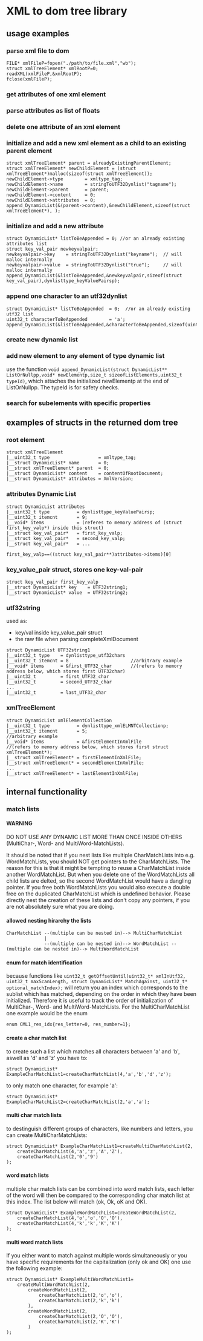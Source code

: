# XML to dom tree library #
## usage examples ##
### parse xml file to dom ###
```
FILE* xmlFileP=fopen("./path/to/file.xml","wb");
struct xmlTreeElement* xmlRootP=0;
readXML(xmlFileP,&xmlRootP);
fclose(xmlFileP);
```

### get attributes of one xml element ###

### parse attributes as list of floats ###

### delete one attribute of an xml element ###

### initialize and add a new xml element as a child to an existing parent element ###
```
struct xmlTreeElement* parent = alreadyExistingParentElement;
struct xmlTreeElement* newChildElement = (struct xmlTreeElement*)malloc(sizeof(struct xmlTreeElement));
newChildElement->type        = xmltype_tag;
newChildElement->name        = stringToUTF32Dynlist("tagname");
newChildElement->parent      = parent;
newChildElement->content     = 0;
newChildElement->attributes  = 0;
append_DynamicList(&(parent->content),&newChildElement,sizeof(struct xmlTreeElement*), ); 
```

### initialize and add a new attribute ###
```
struct DynamicList* listToBeAppended = 0; //or an already existing attributes list
struct key_val_pair newkeyvalpair;
newkeyvalpair->key    = stringToUTF32Dynlist("keyname");  // will malloc internally
newkeyvalpair->value  = stringToUTF32Dynlist("true");     // will malloc internally
append_DynamicList(&listToBeAppended,&newkeyvalpair,sizeof(struct key_val_pair),dynlisttype_keyValuePairsp);
```

### append one character to an utf32dynlist ###
```
struct DynamicList* listToBeAppended  = 0;  //or an already existing utf32 list
uint32_t characterToBeAppended        = 'a';
append_DynamicList(&listToBeAppended,&characterToBeAppended,sizeof(uint32_t),dynlisttype_utf32chars);
```

### create new dynamic list ###

### add new element to any element of type dynamic list ###
use the function
`void append_DynamicList(struct DynamicList** ListOrNullpp,void* newElementp,size_t sizeofListElements,uint32_t typeId)`,
which attaches the initialized newElementp at the end of ListOrNullpp. The typeId is for safety checks.




### search for subelements with specific properties ###

## examples of structs in the returned dom tree ##
### root element ###
```
struct xmlTreeElement
|__uint32_t type                  = xmltype_tag;
|__struct DynamicList* name       = 0;      
|__struct xmlTreeElement* parent  = 0;
|__struct DynamicList* content    = contentOfRootDocument;   
|__struct DynamicList* attributes = XmlVersion;
```

### attributes Dynamic List ###
```
struct DynamicList attributes
|__uint32_t type          = dynlisttype_keyValuePairsp;
|__uint32_t itemcnt       = 9;
|__void* items            = (referes to memory address of (struct first_key_valp*) inside this struct)
|__struct key_val_pair*   = first_key_valp;
|__struct key_val_pair*   = second_key_valp;
|__struct key_val_pair*   = ...
```
```
first_key_valp==((struct key_val_pair**)attributes->items)[0]
```

### key_value_pair struct, stores one key-val-pair ###
```
struct key_val_pair first_key_valp
|__struct DynamicList* key    = UTF32string1;
|__struct DynamicList* value  = UTF32string2;
```

### utf32string ###
used as:
* key/val inside key_value_pair struct
* the raw file when parsing completeXmlDocument
```
struct DynamicList UTF32string1
|__uint32_t type    = dynlisttype_utf32chars
|__uint32_t itemcnt = 8                       //arbitrary example
|__void* items      = &first_UTF32_char       //(refers to memory address below, which stores first UTF32char)
|__uint32_t         = first_UTF32_char
|__uint32_t         = second_UTF32_char
...
|__uint32_t         = last_UTF32_char
```

### xmlTreeElement ###
```
struct DynamicList xmlElementCollection
|__uint32_t type          = dynlisttype_xmlELMNTCollectionp;
|__uint32_t itemcnt       = 5;                                //arbitrary example
|__void* items            = &firstElementInXmlFile            //(refers to memory address below, which stores first struct xmlTreeElement*);
|__struct xmlTreeElement* = firstElementInXmlFile;
|__struct xmlTreeElement* = secondElementInXmlFile;
...
|__struct xmlTreeElement* = lastElementInXmlFile;
```

## internal functionality ##
### match lists ###
#### WARNING ####
DO NOT USE ANY DYNAMIC LIST MORE THAN ONCE INSIDE OTHERS (MultiChar-, Word- and MultiWord-MatchLists).

It should be noted that if you nest lists like multiple CharMatchLists into e.g. WordMatchLists, you should NOT get pointers to the CharMatchLists. The reason for this is that it might be tempting to reuse a CharMatchList inside another WordMatchList. But when you delete one of the WordMatchLists all child lists are delted, so the second WordMatchList would have a dangling pointer. If you free both WordMatchLists you would also execute a double free on the duplicated CharMatchList which is undefined behavior. Please directly nest the creation of these lists and don't copy any pointers, if you are not absolutely sure what you are doing.

#### allowed nesting hirarchy the lists ####
```
CharMatchList --(multiple can be nested in)--> MultiCharMatchList
              |
              --(multiple can be nested in)--> WordMatchList --(multiple can be nested in)--> MultiWordMatchList
```
#### enum for match identification ####
because functions like `uint32_t getOffsetUntil(uint32_t* xmlInUtf32, uint32_t maxScanLength, struct DynamicList* MatchAgainst, uint32_t* optional_matchIndex);` will return you an index which corresponds to the sublist which has matched, depending on the order in which they have been initialized. Therefore it is useful to track the order of initialization of MultiChar-, Word- and MultiWord-MatchLists. For the MultiCharMatchList one example would be the enum
```
enum CML1_res_idx{res_letter=0, res_number=1};
```
#### create a char match list ####
to create such a list which matches all characters between 'a' and 'b', aswell as 'd' and 'z' you have to:
```
struct DynamicList* ExampleCharMatchList1=createCharMatchList(4,'a','b','d','z');
```
to only match one character, for example 'a':
```
struct DynamicList* ExampleCharMatchList2=createCharMatchList(2,'a','a');
```

#### multi char match lists ####
to destinguish different groups of characters, like numbers and letters, you can create MultiCharMatchLists:
```
struct DynamicList* ExampleCharMatchList1=createMultiCharMatchList(2,
    createCharMatchList(4,'a','z','A','Z'),
    createCharMatchList(2,'0','9')
);
```
#### word match lists ####
multiple char match lists can be combined into word match lists, each letter of the word will then be compared to the corresponding char match list at this index.
The list below will match (ok, Ok, oK and OK).
```
struct DynamicList* ExampleWordMatchList=createWordMatchList(2,
    createCharMatchList(4,'o','o','O','O'),
    createCharMatchList(4,'k','k','K','K')
);
```

#### multi word match lists ####
If you either want to match against multiple words simultaneously or you have specific requirements for the capitalization (only ok and OK) one use the following example:
```
struct DynamicList* ExampleMultiWordMatchList1=
    createMultiWordMatchList(2,
        createWordMatchList(2,
            createCharMatchList(2,'o','o'),
            createCharMatchList(2,'k','k')
        ),
        createWordMatchList(2,
            createCharMatchList(2,'O','O'),
            createCharMatchList(2,'K','K')
        )
);
```
